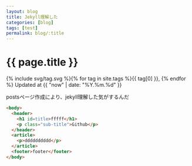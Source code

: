 ```yaml
---
layout: blog
title: Jekyll理解した
categories: [blog]
tags: [test]
permalink: blog/:title
---
```


# {{ page.title }}
<span>{% include svg/tag.svg %}{% for tag in site.tags %}{{ tag[0] }},&nbsp;{% endfor %}</span>
<span>Updated at&nbsp;{{ "now" | date: "%Y.%m.%d" }}</span>

postsページ作成により、jekyll理解した気がするんだ

```html
<body>
  <header>
    <h1 id=title>fffff</h1>
    <p class="sub-title">Github</p> 
  </header>
  <article>
    <p>dddddddddd</p>
  </article>
  <footer>footer</footer>
</body>
```